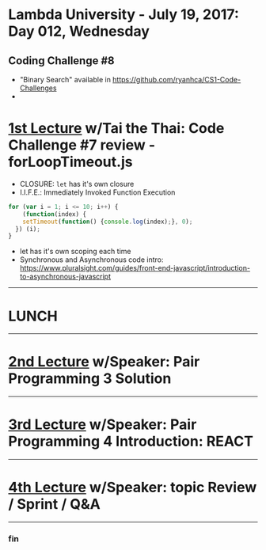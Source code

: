 # Lambda University - July 19, 2017: Day 012, Wednesday
## Coding Challenge #8
- "Binary Search" available in https://github.com/ryanhca/CS1-Code-Challenges
- 
# [1st Lecture](VIDEO_RECORDED_NOT_YET_UPLOADED) w/Tai the Thai: Code Challenge #7 review - forLoopTimeout.js
- CLOSURE: `let` has it's own closure
- I.I.F.E.: Immediately Invoked Function Execution

```js
for (var i = 1; i <= 10; i++) {
	(function(index) {
    setTimeout(function() {console.log(index);}, 0);
  }) (i);
}
```

- let has it's own scoping each time
- Synchronous and Asynchronous code intro: https://www.pluralsight.com/guides/front-end-javascript/introduction-to-asynchronous-javascript

***
# LUNCH
***

# [2nd Lecture](URL) w/Speaker: Pair Programming 3 Solution

***
# [3rd Lecture](URL) w/Speaker: Pair Programming 4 Introduction: REACT
***
# [4th Lecture](URL) w/Speaker: topic Review / Sprint / Q&A
***
### fin

